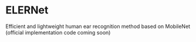 # ELERNet
Efficient and lightweight human ear recognition method based on MobileNet (official implementation code coming soon)
